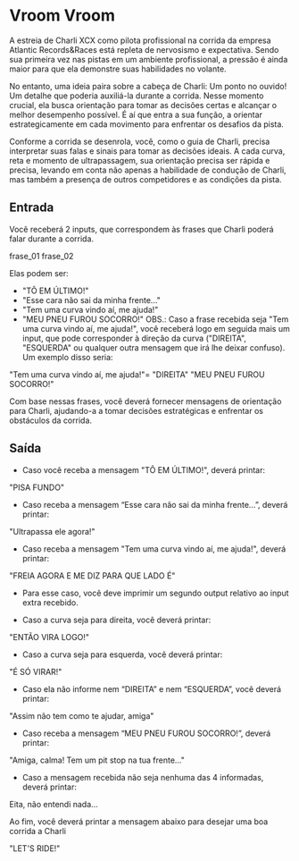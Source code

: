 # Vroom Vroom

A estreia de Charli XCX como pilota profissional na corrida da empresa Atlantic Records&Races está repleta de nervosismo e expectativa. Sendo sua primeira vez nas pistas em um ambiente profissional, a pressão é ainda maior para que ela demonstre suas habilidades no volante.

No entanto, uma ideia paira sobre a cabeça de Charli: Um ponto no ouvido! Um detalhe que poderia auxiliá-la durante a corrida. Nesse momento crucial, ela busca orientação para tomar as decisões certas e alcançar o melhor desempenho possível. É aí que entra a sua função, a orientar estrategicamente em cada movimento para enfrentar os desafios da pista.

Conforme a corrida se desenrola, você, como o guia de Charli, precisa interpretar suas falas e sinais para tomar as decisões ideais. A cada curva, reta e momento de ultrapassagem, sua orientação precisa ser rápida e precisa, levando em conta não apenas a habilidade de condução de Charli, mas também a presença de outros competidores e as condições da pista.

## Entrada

Você receberá 2 inputs, que correspondem às frases que Charli poderá falar durante a corrida.

frase_01
frase_02

Elas podem ser:

- "TÔ EM ÚLTIMO!"
- "Esse cara não sai da minha frente..."
- "Tem uma curva vindo aí, me ajuda!"
- "MEU PNEU FUROU SOCORRO!"
  OBS.: Caso a frase recebida seja "Tem uma curva vindo aí, me ajuda!", você receberá logo em seguida mais um input, que pode corresponder à direção da curva ("DIREITA", "ESQUERDA" ou qualquer outra mensagem que irá lhe deixar confuso). Um exemplo disso seria:

"Tem uma curva vindo aí, me ajuda!"=
"DIREITA"
"MEU PNEU FUROU SOCORRO!"

Com base nessas frases, você deverá fornecer mensagens de orientação para Charli, ajudando-a a tomar decisões estratégicas e enfrentar os obstáculos da corrida.

## Saída

- Caso você receba a mensagem "TÔ EM ÚLTIMO!", deverá printar:

"PISA FUNDO"

- Caso receba a mensagem “Esse cara não sai da minha frente...”, deverá printar:

"Ultrapassa ele agora!"

- Caso receba a mensagem "Tem uma curva vindo aí, me ajuda!", deverá printar:

"FREIA AGORA E ME DIZ PARA QUE LADO É"

- Para esse caso, você deve imprimir um segundo output relativo ao input extra recebido.

- Caso a curva seja para direita, você deverá printar:

"ENTÃO VIRA LOGO!"

- Caso a curva seja para esquerda, você deverá printar:

"É SÓ VIRAR!"

- Caso ela não informe nem “DIREITA” e nem “ESQUERDA”, você deverá printar:

"Assim não tem como te ajudar, amiga"

- Caso receba a mensagem “MEU PNEU FUROU SOCORRO!”, deverá printar:

"Amiga, calma! Tem um pit stop na tua frente…"

- Caso a mensagem recebida não seja nenhuma das 4 informadas, deverá printar:

Eita, não entendi nada…

Ao fim, você deverá printar a mensagem abaixo para desejar uma boa corrida a Charli

"LET'S RIDE!"
